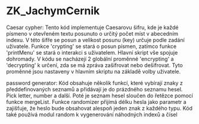 # ZK_JachymCernik

Caesar cypher: 
Tento kód implementuje Caesarovu šifru,  kde je každé písmeno v otevřeném textu posunuto o určitý počet míst v abecedním indexu. V této šifře se posun a velikost posunu (key) určuje podle zadání uživatele. Funkce 'crypting' se stará o posun písmen, zatímco funkce 'printMenu' se stará o interakci s uživatelem. Hlavní skript vše spojuje dohromady. V kódu se nacházejí  2 globální proměnné 'encrypting' a 'decrypting' k určení, zda se má zpráva zašifrovat nebo dešifrovat. Tyto proměnné jsou nastaveny v hlavním skriptu na základě volby uživatele.

password generator: 
 Kód obsahuje několik funkcí, které vybírají znaky z předdefinovaných seznamů a přidávají je do prázdného seznamu hesel. Pick letter, number a další. Poté je seznam hesel sloučen do řetězce pomocí funkce mergeList. Funkce randomizer přijímá délku hesla jako parametr a zajišťuje, že heslo bude obsahovat alespoň jeden znak z každého typu. Kód také používá modul random k vygenerování náhodných indexů a čísel
